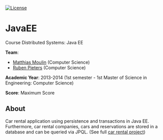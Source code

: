 [![License][s1]][li]

[s1]: https://img.shields.io/badge/licence-GPL%203.0-blue.svg
[li]: https://raw.githubusercontent.com/matt77hias/JavaEE/master/LICENSE.txt

# JavaEE
Course Distributed Systems: Java EE

**Team**:
* [Matthias Moulin](https://github.com/matt77hias) (Computer Science)
* [Ruben Pieters](https://github.com/rubenpieters) (Computer Science)

**Academic Year**: 2013-2014 (1st semester - 1st Master of Science in Engineering: Computer Science)

**Score**: Maximum Score

## About
Car rental application using persistence and transactions in Java EE. Furthermore, car rental companies, cars and reservations are stored in a database and can be queried via JPQL. (See full [car rental project](https://github.com/matt77hias/meta-carrental))
